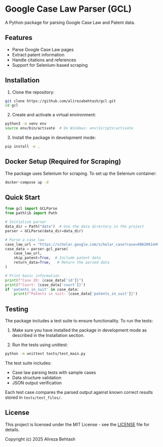# Google Case Law Parser (GCL)

A Python package for parsing Google Case Law and Patent data.

## Features

- Parse Google Case Law pages
- Extract patent information
- Handle citations and references
- Support for Selenium-based scraping

## Installation

1. Clone the repository:
```bash
git clone https://github.com/alirezabehtash/gcl.git
cd gcl
```

2. Create and activate a virtual environment:
```bash
python3 -m venv env
source env/bin/activate  # On Windows: env\Scripts\activate
```

3. Install the package in development mode:
```bash
pip install -e .
```

## Docker Setup (Required for Scraping)

The package uses Selenium for scraping. To set up the Selenium container:

```bash
docker-compose up -d
```

## Quick Start

```python
from gcl import GCLParse
from pathlib import Path

# Initialize parser
data_dir = Path("data")  # Use the data directory in the project
parser = GCLParse(data_dir=data_dir)

# Parse a case law
case_law_url = "https://scholar.google.com/scholar_case?case=9862061449582190482"
case_data = parser.gcl_parse(
    case_law_url,
    skip_patent=True,  # Include patent data
    return_data=True,   # Return the parsed data
)

# Print basic information
print(f"Case ID: {case_data['id']}")
print(f"Court: {case_data['court']}")
if 'patents_in_suit' in case_data:
    print(f"Patents in suit: {case_data['patents_in_suit']}")
```

## Testing

The package includes a test suite to ensure functionality. To run the tests:

1. Make sure you have installed the package in development mode as described in the Installation section.

2. Run the tests using unittest:
```bash
python -m unittest tests/test_main.py
```

The test suite includes:
- Case law parsing tests with sample cases
- Data structure validation
- JSON output verification

Each test case compares the parsed output against known correct results stored in `tests/test_files/`.

## License

This project is licensed under the MIT License - see the [LICENSE](LICENSE) file for details.

Copyright (c) 2025 Alireza Behtash 